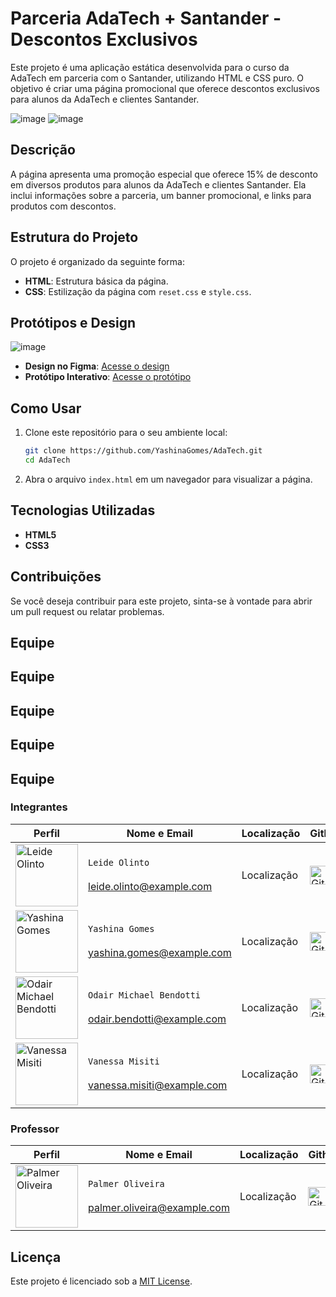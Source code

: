 # Parceria AdaTech + Santander - Descontos Exclusivos

Este projeto é uma aplicação estática desenvolvida para o curso da AdaTech em parceria com o Santander, utilizando HTML e CSS puro. O objetivo é criar uma página promocional que oferece descontos exclusivos para alunos da AdaTech e clientes Santander.

![image](https://github.com/user-attachments/assets/52f38432-e368-46a3-9914-9746bf720b38)
![image](https://github.com/user-attachments/assets/bd1ea2a7-e7fb-4b1f-9c62-dd2b644511a0)

## Descrição

A página apresenta uma promoção especial que oferece 15% de desconto em diversos produtos para alunos da AdaTech e clientes Santander. Ela inclui informações sobre a parceria, um banner promocional, e links para produtos com descontos.

## Estrutura do Projeto

O projeto é organizado da seguinte forma:

- **HTML**: Estrutura básica da página.
- **CSS**: Estilização da página com `reset.css` e `style.css`.
  
## Protótipos e Design

![image](https://github.com/user-attachments/assets/784e445b-1d62-42ec-8d92-9be10f491b21)

- **Design no Figma**: [Acesse o design](https://www.figma.com/design/d6hvRG8YnxVAgX2zei08hZ/AdaTech?node-id=0-1&t=FMhssOZyjaIabdgh-1)
- **Protótipo Interativo**: [Acesse o protótipo](https://www.figma.com/proto/d6hvRG8YnxVAgX2zei08hZ/AdaTech?page-id=0%3A1&node-id=26-331&viewport=1546%2C416%2C0.39&t=RDoMdMQKdR1Cx4iQ-1&scaling=min-zoom&content-scaling=fixed)

## Como Usar

1. Clone este repositório para o seu ambiente local:
   ```bash
   git clone https://github.com/YashinaGomes/AdaTech.git
   cd AdaTech
   ```

2. Abra o arquivo `index.html` em um navegador para visualizar a página.

## Tecnologias Utilizadas

- **HTML5**
- **CSS3**

## Contribuições

Se você deseja contribuir para este projeto, sinta-se à vontade para abrir um pull request ou relatar problemas.

## Equipe

## Equipe

## Equipe

## Equipe

## Equipe

### Integrantes

| Perfil | Nome e Email | Localização | Github | Linkedin |
| ---------------- | -------------------------- | --------- | --------- | --------- |
| <img width="100" alt="Leide Olinto" src="https://media.licdn.com/dms/image/v2/D4D03AQGYYll-xjLkog/profile-displayphoto-shrink_800_800/profile-displayphoto-shrink_800_800/0/1713807555532?e=1729123200&v=beta&t=-1DHMtsXTrSPc_ZH92Lh5gte3ZQEpcG07JoG8PTZ9qc"> | `Leide Olinto`<br><br>leide.olinto@example.com | Localização | <a href="https://github.com/leideolinto"> <img height="30" alt="GitHub do Leide" src="https://img.shields.io/badge/-Github-000?style=flat-square&logo=Github&logoColor=white"></a> | [![LinkedIn](https://img.shields.io/badge/LinkedIn-0077B5?style=for-the-badge&logo=linkedin&logoColor=white)](https://www.linkedin.com/in/leide-olinto/) |
| <img width="100" alt="Yashina Gomes" src="https://media.licdn.com/dms/image/v2/D4D03AQE0ffyD_yV-oQ/profile-displayphoto-shrink_800_800/profile-displayphoto-shrink_800_800/0/1711468558815?e=1729123200&v=beta&t=w_16izJtoFswGUquc_l4nkpFCOwf1CLUwSzIHybvKYE"> | `Yashina Gomes`<br><br>yashina.gomes@example.com | Localização | <a href="https://github.com/yashinagomes"> <img height="30" alt="GitHub da Yashina" src="https://img.shields.io/badge/-Github-000?style=flat-square&logo=Github&logoColor=white"></a> | [![LinkedIn](https://img.shields.io/badge/LinkedIn-0077B5?style=for-the-badge&logo=linkedin&logoColor=white)](https://www.linkedin.com/in/yashina-gomes/) |
| <img width="100" alt="Odair Michael Bendotti" src="https://media.licdn.com/dms/image/D5603AQFNzu20VoM4zA/profile-displayphoto-shrink_800_800/0/1694654910271?e=1729123200&v=beta&t=AbT8dkjDrHJ9rgsGRBYrS50xIxVN2qELsB-WD1Q_qEM"> | `Odair Michael Bendotti`<br><br>odair.bendotti@example.com | Localização | <a href="https://github.com/odairbendotti"> <img height="30" alt="GitHub do Odair" src="https://img.shields.io/badge/-Github-000?style=flat-square&logo=Github&logoColor=white"></a> | [![LinkedIn](https://img.shields.io/badge/LinkedIn-0077B5?style=for-the-badge&logo=linkedin&logoColor=white)](https://www.linkedin.com/in/odair-bendotti/) |
| <img width="100" alt="Vanessa Misiti" src="https://media.licdn.com/dms/image/D4D03AQH3z7M5uGyIvA/profile-displayphoto-shrink_800_800/0/1714913403450?e=1729123200&v=beta&t=j2MYzmROQF72QpLhjkJKD2WGOGWZFBhD2nbd_EieWNs"> | `Vanessa Misiti`<br><br>vanessa.misiti@example.com | Localização | <a href="https://github.com/vanessamisiti"> <img height="30" alt="GitHub da Vanessa" src="https://img.shields.io/badge/-Github-000?style=flat-square&logo=Github&logoColor=white"></a> | [![LinkedIn](https://img.shields.io/badge/LinkedIn-0077B5?style=for-the-badge&logo=linkedin&logoColor=white)](https://www.linkedin.com/in/vanessa-misiti/) |

### Professor

| Perfil | Nome e Email | Localização | Github | Linkedin |
| ---------------- | -------------------------- | --------- | --------- | --------- |
| <img width="100" alt="Palmer Oliveira" src="https://media.licdn.com/dms/image/D4D03AQH40-QeTSDoVQ/profile-displayphoto-shrink_800_800/0/1719718035111?e=1729123200&v=beta&t=NIB3vkBOMJ0F5zReDeUc6832xzHHbYPUH79vvjuoDis"> | `Palmer Oliveira`<br><br>palmer.oliveira@example.com | Localização | <a href="https://github.com/palmeroliveira"> <img height="30" alt="GitHub do Palmer" src="https://img.shields.io/badge/-Github-000?style=flat-square&logo=Github&logoColor=white"></a> | [![LinkedIn](https://img.shields.io/badge/LinkedIn-0077B5?style=for-the-badge&logo=linkedin&logoColor=white)](https://www.linkedin.com/in/palmer-oliveira/) |




## Licença

Este projeto é licenciado sob a [MIT License](LICENSE).

